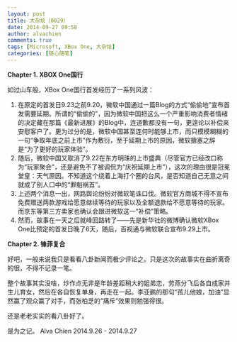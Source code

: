 ```yaml
---
layout: post
title: 大杂烩（0029）
date: 2014-09-27 09:58
author: alvachien
comments: true
tags: [Microsoft, XBox One, 大杂烩]
categories: [随心随笔]
---
```

**Chapter 1. XBOX One国行**

如过山车般，XBox One国行首发经历了一系列风波：
1. 在原定的首发日9.23之前9.20，微软中国通过一篇Blog的方式“偷偷地”宣布首发需要延期。所谓的“偷偷的”，因为微软中国把这么一个严重影响消费者情绪的决定藏在那篇《最新进展》的Blog中，连道歉都没有一句，更遑论以补偿来安慰客户了。更为过分的是，微软中国甚至连何时能够上市，而只模模糊糊的一句“争取年底之前上市”作为敷衍，至于延期上市的原因，微软搪塞之辞是“为了更好的玩家体验”。
2. 随后，微软中国又取消了9.22在东方明珠的上市盛典（尽管官方已经改口称为“玩家聚会”，还是避免不了被调侃为“庆祝延期上市”），这次的理由很是冠冕堂皇：天气原因。不知道这个绕着上海打个圈的台风，是否知道自己无意之间就成了别人口中的“罪魁祸首”。
3. 上述两个消息一出，网路舆论纷纷对微软笔诛口伐。微软官方商城不得不宣布免费赠送两款游戏给愿意继续等待的玩家以及全额退款给不愿意等待的玩家。而京东等第三方卖家也确认会跟进微软这一“补偿”策略。
4. 然而，故事在一天之后就峰回路转了——先是新华社的微博确认微软XBox One比预定的首发日晚了6天，随后，百视通与微软联合宣布9.29上市。

**Chapter 2. 锋菲复合**

好吧，一般来说我只是看看八卦新闻而极少评论之。只是这次的故事实在曲折离奇的很，不得不记录一笔。

整个故事其实没啥，炒作点无非是年龄差距稍大的姐弟恋，劳燕分飞后各自成家并生儿育女，然后在各自恢复单身，再走在一起。李亚鹏的那句“孩儿他娘，加油”显然赢了观众赢了对手，而张柏芝的“痛斥”效果则勉强得很。

还是老老实实的看八卦好了。

是为之记。
Alva Chien
2014.9.26 - 2014.9.27
